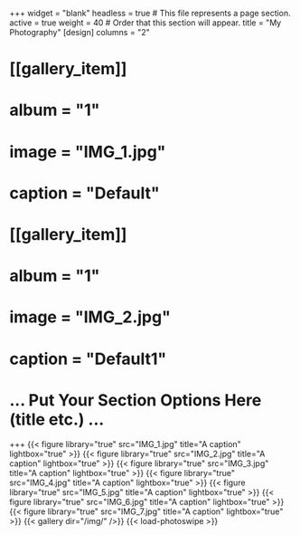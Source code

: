 +++
widget = "blank"
headless = true  # This file represents a page section.
active = true
weight = 40  # Order that this section will appear.
title = "My Photography"
[design]
	columns = "2"
# [[gallery_item]]
# 	album = "1"
# 	image = "IMG_1.jpg"
# 	caption = "Default"
# [[gallery_item]]
# 	album = "1"
# 	image = "IMG_2.jpg"
# 	caption = "Default1"
# ... Put Your Section Options Here (title etc.) ...


+++
{{< figure library="true" src="IMG_1.jpg" title="A caption" lightbox="true" >}}
{{< figure library="true" src="IMG_2.jpg" title="A caption" lightbox="true" >}}
{{< figure library="true" src="IMG_3.jpg" title="A caption" lightbox="true" >}}
{{< figure library="true" src="IMG_4.jpg" title="A caption" lightbox="true" >}}
{{< figure library="true" src="IMG_5.jpg" title="A caption" lightbox="true" >}}
{{< figure library="true" src="IMG_6.jpg" title="A caption" lightbox="true" >}}
{{< figure library="true" src="IMG_7.jpg" title="A caption" lightbox="true" >}}
{{< gallery dir="/img/" />}} {{< load-photoswipe >}}